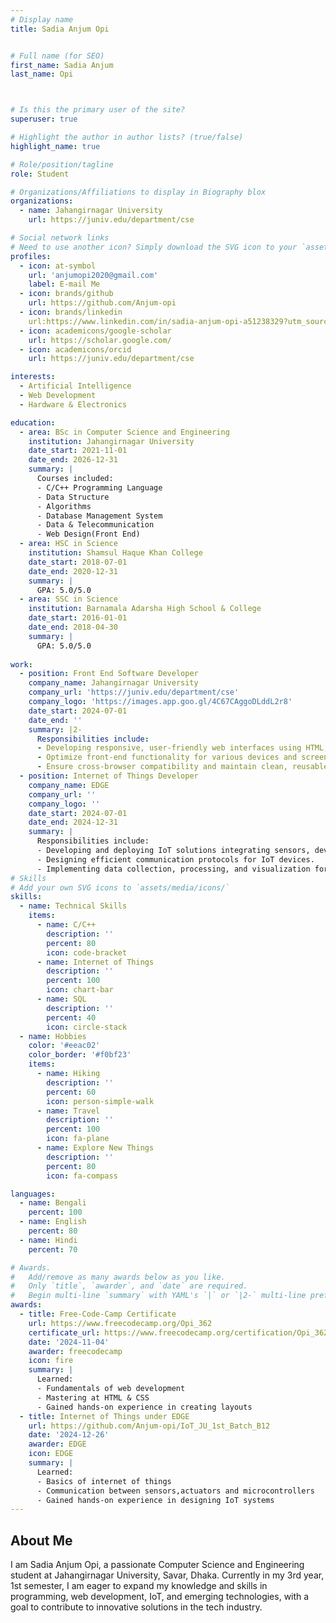```yaml
---
# Display name
title: Sadia Anjum Opi


# Full name (for SEO)
first_name: Sadia Anjum 
last_name: Opi



# Is this the primary user of the site?
superuser: true

# Highlight the author in author lists? (true/false)
highlight_name: true

# Role/position/tagline
role: Student

# Organizations/Affiliations to display in Biography blox
organizations:
  - name: Jahangirnagar University
    url: https://juniv.edu/department/cse

# Social network links
# Need to use another icon? Simply download the SVG icon to your `assets/media/icons/` folder.
profiles:
  - icon: at-symbol
    url: 'anjumopi2020@gmail.com'
    label: E-mail Me
  - icon: brands/github
    url: https://github.com/Anjum-opi
  - icon: brands/linkedin
    url:https://www.linkedin.com/in/sadia-anjum-opi-a51238329?utm_source=share&utm_campaign=share_via&utm_content=profile&utm_medium=android_app
  - icon: academicons/google-scholar
    url: https://scholar.google.com/
  - icon: academicons/orcid
    url: https://juniv.edu/department/cse

interests:
  - Artificial Intelligence
  - Web Development
  - Hardware & Electronics

education:
  - area: BSc in Computer Science and Engineering
    institution: Jahangirnagar University
    date_start: 2021-11-01
    date_end: 2026-12-31
    summary: |
      Courses included:
      - C/C++ Programming Language
      - Data Structure
      - Algorithms
      - Database Management System
      - Data & Telecommunication
      - Web Design(Front End)
  - area: HSC in Science
    institution: Shamsul Haque Khan College
    date_start: 2018-07-01
    date_end: 2020-12-31
    summary: |
      GPA: 5.0/5.0
  - area: SSC in Science
    institution: Barnamala Adarsha High School & College
    date_start: 2016-01-01
    date_end: 2018-04-30
    summary: |
      GPA: 5.0/5.0
      
work:
  - position: Front End Software Developer
    company_name: Jahangirnagar University
    company_url: 'https://juniv.edu/department/cse'
    company_logo: 'https://images.app.goo.gl/4C67CAggoDLddL2r8'
    date_start: 2024-07-01
    date_end: ''
    summary: |2-
      Responsibilities include:
      - Developing responsive, user-friendly web interfaces using HTML, CSS, and JavaScript.
      - Optimize front-end functionality for various devices and screen sizes.
      - Ensure cross-browser compatibility and maintain clean, reusable code.
  - position: Internet of Things Developer
    company_name: EDGE
    company_url: ''
    company_logo: ''
    date_start: 2024-07-01
    date_end: 2024-12-31
    summary: |
      Responsibilities include:
      - Developing and deploying IoT solutions integrating sensors, devices, and cloud platforms.
      - Designing efficient communication protocols for IoT devices.
      - Implementing data collection, processing, and visualization for IoT systems.
# Skills
# Add your own SVG icons to `assets/media/icons/`
skills:
  - name: Technical Skills
    items:
      - name: C/C++
        description: ''
        percent: 80
        icon: code-bracket
      - name: Internet of Things
        description: ''
        percent: 100
        icon: chart-bar
      - name: SQL
        description: ''
        percent: 40
        icon: circle-stack
  - name: Hobbies
    color: '#eeac02'
    color_border: '#f0bf23'
    items:
      - name: Hiking
        description: ''
        percent: 60
        icon: person-simple-walk
      - name: Travel
        description: ''
        percent: 100
        icon: fa-plane
      - name: Explore New Things
        description: ''
        percent: 80
        icon: fa-compass

languages:
  - name: Bengali
    percent: 100
  - name: English
    percent: 80
  - name: Hindi
    percent: 70

# Awards.
#   Add/remove as many awards below as you like.
#   Only `title`, `awarder`, and `date` are required.
#   Begin multi-line `summary` with YAML's `|` or `|2-` multi-line prefix and indent 2 spaces below.
awards:
  - title: Free-Code-Camp Certificate
    url: https://www.freecodecamp.org/Opi_362
    certificate_url: https://www.freecodecamp.org/certification/Opi_362/responsive-web-design 
    date: '2024-11-04'
    awarder: freecodecamp
    icon: fire
    summary: |
      Learned:
      - Fundamentals of web development
      - Mastering at HTML & CSS
      - Gained hands-on experience in creating layouts
  - title: Internet of Things under EDGE
    url: https://github.com/Anjum-opi/IoT_JU_1st_Batch_B12
    date: '2024-12-26'
    awarder: EDGE
    icon: EDGE
    summary: |
      Learned:
      - Basics of internet of things 
      - Communication between sensors,actuators and microcontrollers
      - Gained hands-on experience in designing IoT systems
---
```


## About Me

 I am Sadia Anjum Opi, a passionate Computer Science and Engineering student at Jahangirnagar University, Savar, Dhaka. Currently in my 3rd year, 1st semester, I am eager to expand my knowledge and skills in programming, web development, IoT, and emerging technologies, with a goal to contribute to innovative solutions in the tech industry.
